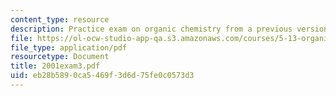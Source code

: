 ```yaml
---
content_type: resource
description: Practice exam on organic chemistry from a previous version of this course.
file: https://ol-ocw-studio-app-qa.s3.amazonaws.com/courses/5-13-organic-chemistry-ii-fall-2003/eb28b5890ca5469f3d6d75fe0c0573d3_2001exam3.pdf
file_type: application/pdf
resourcetype: Document
title: 2001exam3.pdf
uid: eb28b589-0ca5-469f-3d6d-75fe0c0573d3
---
```

